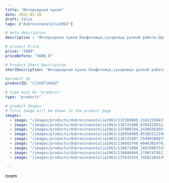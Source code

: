 ```yaml
---
title: "Интерьерная кукла"
date: 2021-01-10
draft: false
tags: ["dubrovinanatalia1963"]

# meta description
description : "Интерьерная кукла Конфетница,сухарница ручной работы.Одежда и салфетка съёмная."

# product Price
price: "3000"
priceBefore: "3600.0"

# Product Short Description
shortDescription: "Интерьерная кукла Конфетница,сухарница ручной работы.Одежда и салфетка съёмная."

#product ID
productID: "CJ3nET1HV4Z"

# type must be "products"
type: "products"

# product Images
# first image will be shown in the product page
images:
  - image: "/images/products/dubrovinanatalia1963/137269089_110122004334161_7130256818556299506_n.jpg"
  - image: "/images/products/dubrovinanatalia1963/136725490_876452853130427_3130686536624625915_n.jpg"
  - image: "/images/products/dubrovinanatalia1963/137000194_243055830591626_5670231637634191676_n.jpg"
  - image: "/images/products/dubrovinanatalia1963/136950989_855051121982763_3526974212196268724_n.jpg"
  - image: "/images/products/dubrovinanatalia1963/136725487_554993888792565_591562054895438427_n.jpg"
  - image: "/images/products/dubrovinanatalia1963/136683740_404630147425459_5342394471621826839_n.jpg"
  - image: "/images/products/dubrovinanatalia1963/136671880_166768875202716_2316339935396588019_n.jpg"
  - image: "/images/products/dubrovinanatalia1963/136686049_2790747951191446_2356576189579391903_n.jpg"
  - image: "/images/products/dubrovinanatalia1963/137643254_1928226413983749_7658554798576985293_n.jpg"

---
```

lorem
